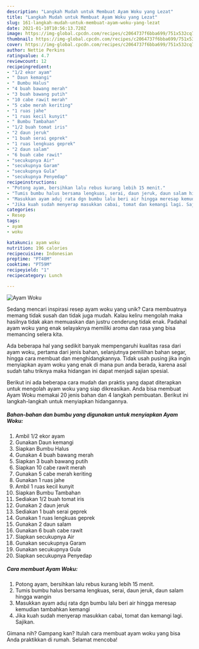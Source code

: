 ```yaml
---
description: "Langkah Mudah untuk Membuat Ayam Woku yang Lezat"
title: "Langkah Mudah untuk Membuat Ayam Woku yang Lezat"
slug: 161-langkah-mudah-untuk-membuat-ayam-woku-yang-lezat
date: 2021-01-10T10:56:13.720Z
image: https://img-global.cpcdn.com/recipes/c2064737f6bba699/751x532cq70/ayam-woku-foto-resep-utama.jpg
thumbnail: https://img-global.cpcdn.com/recipes/c2064737f6bba699/751x532cq70/ayam-woku-foto-resep-utama.jpg
cover: https://img-global.cpcdn.com/recipes/c2064737f6bba699/751x532cq70/ayam-woku-foto-resep-utama.jpg
author: Nettie Perkins
ratingvalue: 4.7
reviewcount: 12
recipeingredient:
- "1/2 ekor ayam"
- " Daun kemangi"
- " Bumbu Halus"
- "4 buah bawang merah"
- "3 buah bawang putih"
- "10 cabe rawit merah"
- "5 cabe merah keriting"
- "1 ruas jahe"
- "1 ruas kecil kunyit"
- " Bumbu Tambahan"
- "1/2 buah tomat iris"
- "2 daun jeruk"
- "1 buah serai geprek"
- "1 ruas lengkuas geprek"
- "2 daun salam"
- "6 buah cabe rawit"
- "secukupnya Air"
- "secukupnya Garam"
- "secukupnya Gula"
- "secukupnya Penyedap"
recipeinstructions:
- "Potong ayam, bersihkan lalu rebus kurang lebih 15 menit."
- "Tumis bumbu halus bersama lengkuas, serai, daun jeruk, daun salam hingga wangin"
- "Masukkan ayam aduj rata dgn bumbu lalu beri air hingga meresap kemudian tambahkan kemangi"
- "Jika kuah sudah menyerap masukkan cabai, tomat dan kemangi lagi. Sajikan."
categories:
- Resep
tags:
- ayam
- woku

katakunci: ayam woku 
nutrition: 196 calories
recipecuisine: Indonesian
preptime: "PT40M"
cooktime: "PT59M"
recipeyield: "1"
recipecategory: Lunch

---
```



![Ayam Woku](https://img-global.cpcdn.com/recipes/c2064737f6bba699/751x532cq70/ayam-woku-foto-resep-utama.jpg)

Sedang mencari inspirasi resep ayam woku yang unik? Cara membuatnya memang tidak susah dan tidak juga mudah. Kalau keliru mengolah maka hasilnya tidak akan memuaskan dan justru cenderung tidak enak. Padahal ayam woku yang enak selayaknya memiliki aroma dan rasa yang bisa memancing selera kita.

Ada beberapa hal yang sedikit banyak mempengaruhi kualitas rasa dari ayam woku, pertama dari jenis bahan, selanjutnya pemilihan bahan segar, hingga cara membuat dan menghidangkannya. Tidak usah pusing jika ingin menyiapkan ayam woku yang enak di mana pun anda berada, karena asal sudah tahu triknya maka hidangan ini dapat menjadi sajian spesial.




Berikut ini ada beberapa cara mudah dan praktis yang dapat diterapkan untuk mengolah ayam woku yang siap dikreasikan. Anda bisa membuat Ayam Woku memakai 20 jenis bahan dan 4 langkah pembuatan. Berikut ini langkah-langkah untuk menyiapkan hidangannya.

<!--inarticleads1-->

##### Bahan-bahan dan bumbu yang digunakan untuk menyiapkan Ayam Woku:

1. Ambil 1/2 ekor ayam
1. Gunakan  Daun kemangi
1. Siapkan  Bumbu Halus
1. Gunakan 4 buah bawang merah
1. Siapkan 3 buah bawang putih
1. Siapkan 10 cabe rawit merah
1. Gunakan 5 cabe merah keriting
1. Gunakan 1 ruas jahe
1. Ambil 1 ruas kecil kunyit
1. Siapkan  Bumbu Tambahan
1. Sediakan 1/2 buah tomat iris
1. Gunakan 2 daun jeruk
1. Sediakan 1 buah serai geprek
1. Gunakan 1 ruas lengkuas geprek
1. Gunakan 2 daun salam
1. Gunakan 6 buah cabe rawit
1. Siapkan secukupnya Air
1. Gunakan secukupnya Garam
1. Gunakan secukupnya Gula
1. Siapkan secukupnya Penyedap




<!--inarticleads2-->

##### Cara membuat Ayam Woku:

1. Potong ayam, bersihkan lalu rebus kurang lebih 15 menit.
1. Tumis bumbu halus bersama lengkuas, serai, daun jeruk, daun salam hingga wangin
1. Masukkan ayam aduj rata dgn bumbu lalu beri air hingga meresap kemudian tambahkan kemangi
1. Jika kuah sudah menyerap masukkan cabai, tomat dan kemangi lagi. Sajikan.




Gimana nih? Gampang kan? Itulah cara membuat ayam woku yang bisa Anda praktikkan di rumah. Selamat mencoba!

